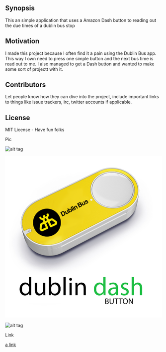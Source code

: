 ## Synopsis

This an simple application that uses a Amazon Dash button to reading out the due times of a dublin bus stop 

## Motivation

I made this project because I often find it a pain using the Dublin Bus app. This way I own need to press one simple button and the next bus time is read out to me. I also managed to get a Dash button and wanted to make some sort of projectt with it.

## Contributors

Let people know how they can dive into the project, include important links to things like issue trackers, irc, twitter accounts if applicable.

## License

MIT License - Have fun folks


Pic

![alt tag](https://github.com/LifeOnAFarm/Dublin_Bus_Dash/master/pics/dash.png)

![alt tag](https://raw.githubusercontent.com/LifeOnAFarm/Dublin_Bus_Dash/master/pics/dash.png)

![alt tag](https://raw.githubusercontent.com/username/projectname/branch/path/to/img.png)

Link

[a link](https://github.com/user/repo/blob/branch/other_file.md)